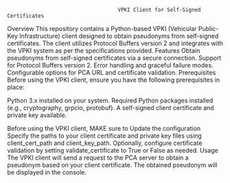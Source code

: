                                         VPKI Client for Self-Signed Certificates
  Overview
 This repository contains a Python-based VPKI (Vehicular Public-Key Infrastructure) client designed to obtain pseudonyms from self-signed certificates. The client utilizes Protocol Buffers version 2 and integrates with the VPKI system as per the specifications provided.
Features
Obtain pseudonyms from self-signed certificates via a secure connection.
Support for Protocol Buffers version 2.
Error handling and graceful failure modes.
Configurable options for PCA URL and certificate validation.
Prerequisites
Before using the VPKI client, ensure you have the following prerequisites in place:

Python 3.x installed on your system.
Required Python packages installed (e.g., cryptography, grpcio, protobuf).
A self-signed client certificate and private key available.

Before using the VPKI client, MAKE sure to Update the configuration
Specify the paths to your client certificate and private key files using client_cert_path and client_key_path.
Optionally, configure certificate validation by setting validate_certificate to True or False as needed.
Usage
The VPKI client will send a request to the PCA server to obtain a pseudonym based on your client certificate. The obtained pseudonym will be displayed in the console.
